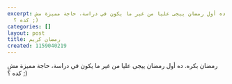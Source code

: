 ```yaml
---
excerpt: رمضان بكره. ده أول رمضان ييجى عليا من غير ما يكون في دراسة، حاجة مميزة مش
  كده ؟ ;)
categories: []
layout: post
title: رمضان كريم
created: 1159040219
---
```

رمضان بكره. ده أول رمضان ييجى عليا من غير ما يكون في دراسة، حاجة مميزة مش كده ؟ ;)
